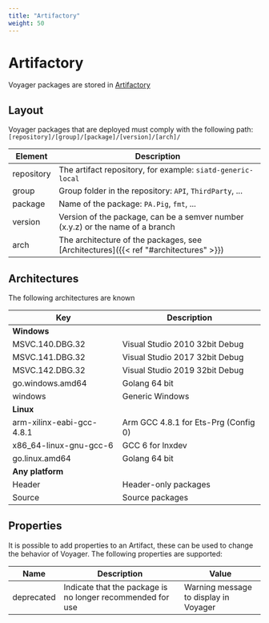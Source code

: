 ```yaml
---
title: "Artifactory"
weight: 50
---
```


# Artifactory
Voyager packages are stored in [Artifactory](https://artifactory.prodrive.nl/artifactory/webapp/#/home)

## Layout
Voyager packages that are deployed must comply with the following path:
`[repository]/[group]/[package]/[version]/[arch]/`

|Element   |Description|
|----------|-----------|
|repository|The artifact repository, for example: `siatd-generic-local`|
|group     |Group folder in the repository: `API`, `ThirdParty`, ...|
|package   |Name of the package: `PA.Pig`, `fmt`, ...|
|version   |Version of the package, can be a semver number (x.y.z) or the name of a branch|
|arch      |The architecture of the packages, see [Architectures]({{< ref "#architectures" >}})|

## Architectures
The following architectures are known

|Key            |Description|
|---------------|-----------|
|**Windows**||
|MSVC.140.DBG.32|Visual Studio 2010 32bit Debug|
|MSVC.141.DBG.32|Visual Studio 2017 32bit Debug|
|MSVC.142.DBG.32|Visual Studio 2019 32bit Debug|
|go.windows.amd64|Golang 64 bit|
|windows|Generic Windows|
|**Linux**||
|arm-xilinx-eabi-gcc-4.8.1|Arm GCC 4.8.1 for Ets-Prg (Config 0)|
|x86_64-linux-gnu-gcc-6|GCC 6 for lnxdev|
|go.linux.amd64|Golang 64 bit|
|**Any platform**||
|Header|Header-only packages|
|Source|Source packages|

## Properties
It is possible to add properties to an Artifact, these can be used to change the behavior of Voyager.
The following properties are supported:

|Name      |Description                                               |Value                                |
|----------|----------------------------------------------------------|-------------------------------------|
|deprecated|Indicate that the package is no longer recommended for use|Warning message to display in Voyager|
